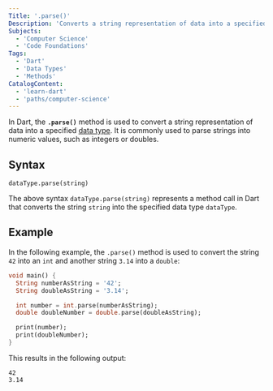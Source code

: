 ```yaml
---
Title: '.parse()'
Description: 'Converts a string representation of data into a specified data type.'
Subjects:
  - 'Computer Science'
  - 'Code Foundations'
Tags:
  - 'Dart'
  - 'Data Types'
  - 'Methods'
CatalogContent:
  - 'learn-dart'
  - 'paths/computer-science'
---
```


In Dart, the **`.parse()`** method is used to convert a string representation of data into a specified [data type](https://www.codecademy.com/resources/docs/dart/data-types). It is commonly used to parse strings into numeric values, such as integers or doubles.

## Syntax

```pseudo
dataType.parse(string)
```

The above syntax `dataType.parse(string)` represents a method call in Dart that converts the string `string` into the specified data type `dataType`.

## Example

In the following example, the `.parse()` method is used to convert the string `42` into an `int` and another string `3.14` into a `double`:

```dart
void main() {
  String numberAsString = '42';
  String doubleAsString = '3.14';

  int number = int.parse(numberAsString);
  double doubleNumber = double.parse(doubleAsString);

  print(number);
  print(doubleNumber);
}
```

This results in the following output:

```shell
42
3.14
```